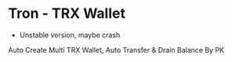 # Tron - TRX Wallet
- Unstable version, maybe crash

Auto Create Multi TRX Wallet, Auto Transfer & Drain Balance By PK
